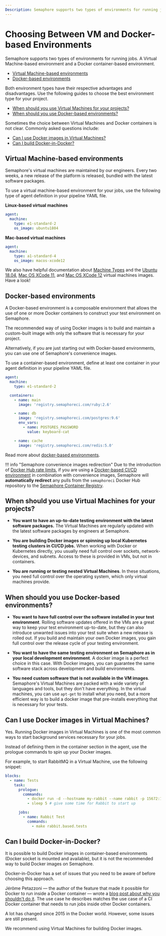 ```yaml
---
Description: Semaphore supports two types of environments for running jobs: A Virtual Machine-based environment and a Docker container-based environment.
---
```


# Choosing Between VM and Docker-based Environments

Semaphore supports two types of environments for running jobs. A Virtual Machine-based 
environment and a Docker container-based environment.

- [Virtual Machine-based environments](#virtual-machine-based-environments)
- [Docker-based environments](#docker-based-environments)

Both environment types have their respective advantages and disadvantages.
Use the following guides to choose the best environment type for your project.

- [When should you use Virtual Machines for your projects?](#when-should-you-use-virtual-machines-for-your-projects)
- [When should you use Docker-based environments?](#when-should-you-use-docker-based-environments)

Sometimes the choice between Virtual Machines and Docker containers is not clear.
Commonly asked questions include:

- [Can I use Docker images in Virtual Machines?](#can-i-use-docker-images-in-virtual-machines)
- [Can I build Docker-in-Docker?](#can-i-build-docker-in-docker)

## Virtual Machine-based environments

Semaphore's virtual machines are maintained by our engineers. Every two weeks, a
new release of the platform is released, bundled with the latest software
packages.

To use a virtual machine-based environment for your jobs, use the following type
of agent definition in your pipeline YAML file.

**Linux-based virtual machines**

``` yaml
agent:
  machine:
    type: e1-standard-2
    os_image: ubuntu1804
```

**Mac-based virtual machines**

``` yaml
agent:
  machine:
    type: a1-standard-4
    os_image: macos-xcode12
```

We also have helpful documentation about [Machine Types][machine-types] and the
[Ubuntu 18.04][ubuntu1804], [Mac OS XCode 11][xcode11], and [Mac OS XCode 12][xcode12] virtual machines images.
Have a look!

## Docker-based environments

A Docker-based environment is a composable environment that allows the use
of one or more Docker containers to construct your test environment on
Semaphore.

The recommended way of using Docker images is to build and maintain a
custom-built image with only the software that is necessary for your
project.

Alternatively, if you are just starting out with Docker-based environments, you
can use one of Semaphore's convenience images.

To use a container-based environment, define at least one container in your
agent definition in your pipeline YAML file.

``` yaml
agent:
  machine:
    type: e1-standard-2

  containers:
    - name: main
      image: 'registry.semaphoreci.com/ruby:2.6'

    - name: db
      image: 'registry.semaphoreci.com/postgres:9.6'
      env_vars:
        - name: POSTGRES_PASSWORD
          value: keyboard-cat

    - name: cache
      image: 'registry.semaphoreci.com/redis:5.0'
```

Read more about [docker-based environments][docker-based].

!!! info "Semaphore convenience images redirection"
	Due to the introduction of [Docker Hub rate limits](/ci-cd-environment/docker-authentication/), if you are using a [Docker-based CI/CD environment](/ci-cd-environment/custom-ci-cd-environment-with-docker/) in combination with convenience images, Semaphore will **automatically redirect** any pulls from the `semaphoreci` Docker Hub repository to the [Semaphore Container Registry](/ci-cd-environment/semaphore-registry-images/).	

## When should you use Virtual Machines for your projects?

- **You want to have an up-to-date testing environment with the latest software
  packages.** The Virtual Machines are regularly updated with the latest software 
  packages by engineers at Semaphore.

- **You are building Docker images or spinning up local Kubernetes testing
  clusters in CI/CD jobs.** When working with Docker or Kubernetes directly,
  you usually need full control over sockets, network-devices, and subnets.
  Access to these is provided in VMs, but not in containers.

- **You are running or testing nested Virtual Machines**. In these situations,
  you need full control over the operating system, which only virtual machines
  provide.

## When should you use Docker-based environments?

- **You want to have full control over the software installed in your test
  environment**. Rolling software updates offered in the VMs are a great way to
  keep your test environment up-to-date, but they can also introduce unwanted
  issues into your test suite when a new release is rolled out. If you build and
  maintain your own Docker images, you gain full control over the release cycle
  of your testing environment.

- **You want to have the same testing environment on Semaphore as in your local
  development environment**. A docker image is a perfect choice in this case.
  With Docker images, you can guarantee the same software stack across
  development and build environments.

- **You need custom software that is not available in the VM images**.
  Semaphore's Virtual Machines are packed with a wide variety of languages and
  tools, but they don't have everything. In the virtual machines, you
  can use `apt-get` to install what you need, but a more efficient way is to build a
  docker image that pre-installs everything that is necessary for your tests.

## Can I use Docker images in Virtual Machines?

Yes. Running Docker images in Virtual Machines is one of the most common ways to
start background services necessary for your jobs.

Instead of defining them in the container section in the agent, use the
prologue commands to spin up your Docker images.

For example, to start RabbitMQ in a Virtual Machine, use the following snippet:

``` yaml
blocks:
  - name: Tests
    task:
      prologue:
        commands:
          - docker run -d --hostname my-rabbit --name rabbit -p 15672:15672 -p 5672:5672 rabbitmq:3-management
          - sleep 5 # give some time for Rabbit to start up

      jobs:
        - name: Rabbit Test
          commands:
            - make rabbit.based.tests
```

## Can I build Docker-in-Docker?

It is possible to build Docker images in container-based environments 
(Docker socket is mounted and available), but it is not the 
recommended way to build Docker images on Semaphore.

Docker-in-Docker has a set of issues that you need to be aware of before
choosing this approach.

Jérôme Petazzoni — the author of the feature that made it possible for Docker to
run inside a Docker container — wrote a [blog post about why you shouldn't do it][blog-docker-in-docker].
The use case he describes matches the use case of a CI Docker container that
needs to run jobs inside other Docker containers.

A lot has changed since 2015 in the Docker world. However, some issues are still
present.

We recommend using Virtual Machines for building Docker images.

[machine-types]: https://docs.semaphoreci.com/ci-cd-environment/machine-types/
[ubuntu1804]: https://docs.semaphoreci.com/ci-cd-environment/ubuntu-18.04-image/
[xcode11]: https://docs.semaphoreci.com/ci-cd-environment/macos-xcode-11-image/
[xcode12]: https://docs.semaphoreci.com/ci-cd-environment/macos-xcode-12-image/
[docker-based]: https://docs.semaphoreci.com/ci-cd-environment/custom-ci-cd-environment-with-docker/
[blog-docker-in-docker]: https://jpetazzo.github.io/2015/09/03/do-not-use-docker-in-docker-for-ci/

